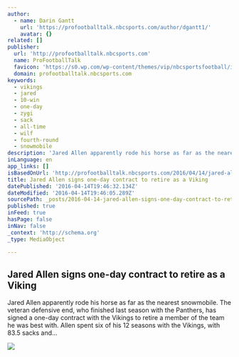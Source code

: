 ```yaml
---
author:
  - name: Darin Gantt
    url: 'https://profootballtalk.nbcsports.com/author/dgantt1/'
    avatar: {}
related: []
publisher:
  url: 'http://profootballtalk.nbcsports.com'
  name: ProFootballTalk
  favicon: 'https://s0.wp.com/wp-content/themes/vip/nbcsportsfootball/img/favicon.ico'
  domain: profootballtalk.nbcsports.com
keywords:
  - vikings
  - jared
  - 10-win
  - one-day
  - zygi
  - sack
  - all-time
  - wilf
  - fourth-round
  - snowmobile
description: 'Jared Allen apparently rode his horse as far as the nearest snowmobile. The veteran defensive end, who finished last season with the Panthers, has signed a one-day contract with the Vikings to retire a member of the team he was best with. Allen spent six of his 12 seasons with the Vikings, with 83.5 sacks and...'
inLanguage: en
app_links: []
isBasedOnUrl: 'http://profootballtalk.nbcsports.com/2016/04/14/jared-allen-signs-one-day-contract-to-retire-as-a-viking/'
title: Jared Allen signs one-day contract to retire as a Viking
datePublished: '2016-04-14T19:46:32.134Z'
dateModified: '2016-04-14T19:46:05.289Z'
sourcePath: _posts/2016-04-14-jared-allen-signs-one-day-contract-to-retire-as-a-viking.md
published: true
inFeed: true
hasPage: false
inNav: false
_context: 'http://schema.org'
_type: MediaObject

---
```

<article style=""><h1>Jared Allen signs one-day contract to retire as a Viking</h1><p>Jared Allen apparently rode his horse as far as the nearest snowmobile. The veteran defensive end, who finished last season with the Panthers, has signed a one-day contract with the Vikings to retire a member of the team he was best with. Allen spent six of his 12 seasons with the Vikings, with 83.5 sacks and...</p><img src="https://nbcprofootballtalk.files.wordpress.com/2013/03/350x-153-e1394401524764.jpg?w=215" /></article>
